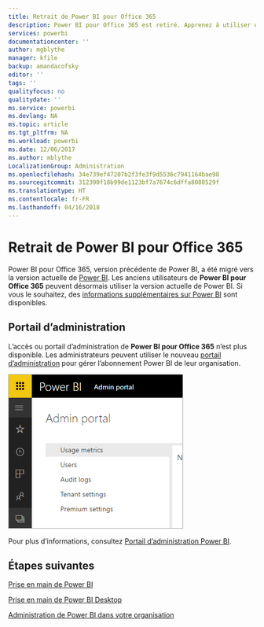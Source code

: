 ```yaml
---
title: Retrait de Power BI pour Office 365
description: Power BI pour Office 365 est retiré. Apprenez à utiliser et à administrer le Power BI d’aujourd’hui.
services: powerbi
documentationcenter: ''
author: mgblythe
manager: kfile
backup: amandacofsky
editor: ''
tags: ''
qualityfocus: no
qualitydate: ''
ms.service: powerbi
ms.devlang: NA
ms.topic: article
ms.tgt_pltfrm: NA
ms.workload: powerbi
ms.date: 12/06/2017
ms.author: mblythe
LocalizationGroup: Administration
ms.openlocfilehash: 34e739ef47207b2f3fe3f9d5536c7941164bae98
ms.sourcegitcommit: 312390f18b99de1123bf7a7674c6dffa8088529f
ms.translationtype: HT
ms.contentlocale: fr-FR
ms.lasthandoff: 04/16/2018
---
```

# <a name="power-bi-for-office-365-is-retired"></a>Retrait de Power BI pour Office 365
Power BI pour Office 365, version précédente de Power BI, a été migré vers la version actuelle de [Power BI](https://powerbi.microsoft.com). Les anciens utilisateurs de **Power BI pour Office 365** peuvent désormais utiliser la version actuelle de Power BI. Si vous le souhaitez, des [informations supplémentaires sur Power BI](service-get-started.md) sont disponibles.

## <a name="the-admin-portal"></a>Portail d’administration
L’accès ou portail d’administration de **Power BI pour Office 365** n’est plus disponible. Les administrateurs peuvent utiliser le nouveau [portail d’administration](https://app.powerbi.com/admin-portal) pour gérer l’abonnement Power BI de leur organisation.

![](media/service-admin-o365portal-retired/powerbi-admin-landing-page.png)

Pour plus d’informations, consultez [Portail d’administration Power BI](service-admin-portal.md).

## <a name="next-steps"></a>Étapes suivantes
[Prise en main de Power BI](service-get-started.md)

[Prise en main de Power BI Desktop](desktop-getting-started.md)

[Administration de Power BI dans votre organisation](service-admin-administering-power-bi-in-your-organization.md)